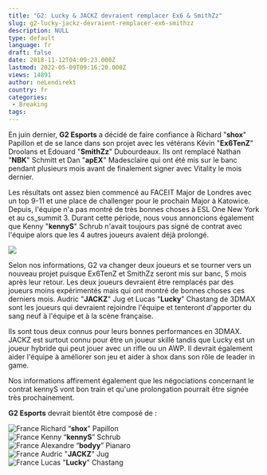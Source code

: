 ```yaml
---
title: "G2: Lucky & JACKZ devraient remplacer Ex6 & SmithZz"
slug: g2-lucky-jackz-devraient-remplacer-ex6-smithzz
description: NULL
type: default
language: fr
draft: false
date: 2018-11-12T04:09:23.000Z
lastmod: 2022-05-09T09:16:20.000Z
views: 14891
author: neLendirekt
country: fr
categories:
 - Breaking
tags:
---
```

En juin dernier, **G2 Esports** a décidé de faire confiance à Richard "**shox**" Papillon et de se lance dans son projet avec les vétérans Kévin "**Ex6TenZ**" Droolans et Edouard "**SmithZz**" Dubourdeaux. Ils ont remplacé Nathan "**NBK**" Schmitt et Dan "**apEX**" Madesclaire qui ont été mis sur le banc pendant plusieurs mois avant de finalement signer avec Vitality le mois dernier.

Les résultats ont assez bien commencé au FACEIT Major de Londres avec un top 9-11 et une place de challenger pour le prochain Major à Katowice. Depuis, l'équipe n'a pas montré de très bonnes choses à ESL One New York et au cs\_summit 3\. Durant cette période, nous vous annoncions également que Kenny "**kennyS**" Schrub n'avait toujours pas signé de contrat avec l'équipe alors que les 4 autres joueurs avaient déjà prolongé.

![](https://flickshot-ue.s3.eu-west-2.amazonaws.com/flickshot/article/5be8f872eb91f/images/LVDjryQzztZ7r5J0kbYKkqHktP3Zc52ZOhhg5oKq.jpeg)

Selon nos informations, G2 va changer deux joueurs et se tourner vers un nouveau projet puisque Ex6TenZ et SmithZz seront mis sur banc, 5 mois après leur retour. Les deux joueurs devraient être remplacés par des joueurs moins expérimentés mais qui ont montré de bonnes choses ces derniers mois. Audric "**JACKZ**" Jug et Lucas "**Lucky**" Chastang de 3DMAX sont les joueurs qui devraient rejoindre l'équipe et tenteront d'apporter du sang neuf à l'équipe et à la scène française.

Ils sont tous deux connus pour leurs bonnes performances en 3DMAX. JACKZ est surtout connu pour être un joueur skillé tandis que Lucky est un joueur hybride qui peut jouer avec un rifle ou un AWP. Il devrait également aider l'équipe à améliorer son jeu et aider à shox dans son rôle de leader in game.

Nos informations affirement également que les négociations concernant le contrat kennyS vont bon train et qu'une prolongation pourrait être signée très prochainement.

**G2 Esports** devrait bientôt être composé de :

![France](/images/countries/fr.svg)⁠ Richard “**shox**” Papillon  
![France](/images/countries/fr.svg)⁠ Kenny “**kennyS**” Schrub  
![France](/images/countries/fr.svg)⁠ Alexandre “**bodyy**” Pianaro  
![France](/images/countries/fr.svg)⁠ Audric "**JACKZ**" Jug  
![France](/images/countries/fr.svg)⁠ Lucas "**Lucky**" Chastang

